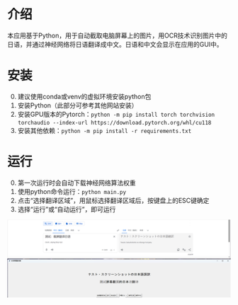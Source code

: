 # 介绍
本应用基于Python，用于自动截取电脑屏幕上的图片，用OCR技术识别图片中的日语，并通过神经网络将日语翻译成中文。日语和中文会显示在应用的GUI中。

# 安装
0. 建议使用conda或venv的虚拟环境安装python包
1. 安装Python（此部分可参考其他网站安装）
2. 安装GPU版本的Pytorch：`python -m pip install torch torchvision torchaudio --index-url https://download.pytorch.org/whl/cu118`
3. 安装其他依赖：`python -m pip install -r requirements.txt`

# 运行
0. 第一次运行时会自动下载神经网络算法权重
1. 使用python命令运行：`python main.py`
2. 点击“选择翻译区域”，用鼠标选择翻译区域后，按键盘上的ESC键确定
3. 选择“运行”或“自动运行”，即可运行

![](./asset/example.png)